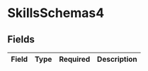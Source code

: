 # SkillsSchemas4


## Fields

| Field       | Type        | Required    | Description |
| ----------- | ----------- | ----------- | ----------- |